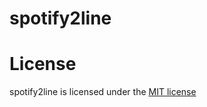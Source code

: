 # spotify2line

# License
spotify2line is licensed under the [MIT license](https://github.com/philliplam8/spotify2line/blob/main/LICENSE.txt)
